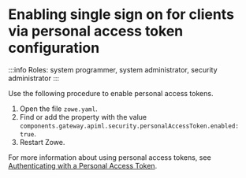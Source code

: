 # Enabling single sign on for clients via personal access token configuration 


:::info Roles: system programmer, system administrator, security administrator
:::

Use the following procedure to enable personal access tokens.

1. Open the file `zowe.yaml`.
2. Find or add the property with the value `components.gateway.apiml.security.personalAccessToken.enabled: true`.
3. Restart Zowe.

For more information about using personal access tokens, see [Authenticating with a Personal Access Token](./authenticating-with-personal-access-token).